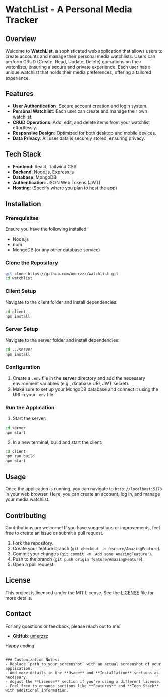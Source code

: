 
# WatchList - A Personal Media Tracker

## Overview

Welcome to **WatchList**, a sophisticated web application that allows users to create accounts and manage their personal media watchlists. Users can perform CRUD (Create, Read, Update, Delete) operations on their watchlists, ensuring a secure and private experience. Each user has a unique watchlist that holds their media preferences, offering a tailored experience.


## Features

- **User Authentication**: Secure account creation and login system.
- **Personal Watchlist**: Each user can create and manage their own watchlist.
- **CRUD Operations**: Add, edit, and delete items from your watchlist effortlessly.
- **Responsive Design**: Optimized for both desktop and mobile devices.
- **Data Privacy**: All user data is securely stored, ensuring privacy.

## Tech Stack

- **Frontend**: React, Tailwind CSS
- **Backend**: Node.js, Express.js
- **Database**: MongoDB
- **Authentication**: JSON Web Tokens (JWT)
- **Hosting**: (Specify where you plan to host the app)

## Installation

### Prerequisites

Ensure you have the following installed:

- Node.js
- npm
- MongoDB (or any other database service)

### Clone the Repository

```bash
git clone https://github.com/umerzzz/watchlist.git
cd watchlist
```

### Client Setup

Navigate to the client folder and install dependencies:

```bash
cd client
npm install
```

### Server Setup

Navigate to the server folder and install dependencies:

```bash
cd ../server
npm install
```

### Configuration

1. Create a `.env` file in the **server** directory and add the necessary environment variables (e.g., database URI, JWT secret).
2. Make sure to set up your MongoDB database and connect it using the URI in your `.env` file.

### Run the Application

1. Start the server:

```bash
cd server
npm start
```

2. In a new terminal, build and start the client:

```bash
cd client
npm run build
npm start
```

## Usage

Once the application is running, you can navigate to `http://localhost:5173` in your web browser. Here, you can create an account, log in, and manage your media watchlist.

## Contributing

Contributions are welcome! If you have suggestions or improvements, feel free to create an issue or submit a pull request.

1. Fork the repository.
2. Create your feature branch (`git checkout -b feature/AmazingFeature`).
3. Commit your changes (`git commit -m 'Add some AmazingFeature'`).
4. Push to the branch (`git push origin feature/AmazingFeature`).
5. Open a pull request.

## License

This project is licensed under the MIT License. See the [LICENSE](LICENSE) file for more details.

## Contact

For any questions or feedback, please reach out to me:

- **GitHub**: [umerzzz](https://github.com/umerzzz)

Happy coding!
```

### Customization Notes:
- Replace `path_to_your_screenshot` with an actual screenshot of your application.
- Add more details in the **Usage** and **Installation** sections as necessary.
- Adjust the **License** section if you're using a different license.
- Feel free to enhance sections like **Features** and **Tech Stack** with additional information.
